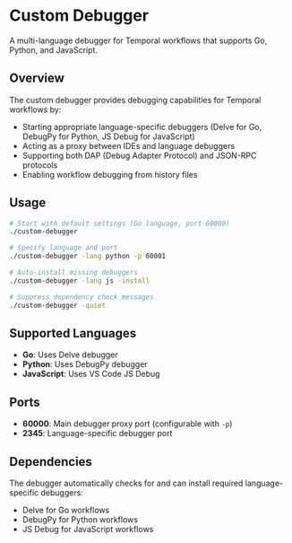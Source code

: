 # Custom Debugger

A multi-language debugger for Temporal workflows that supports Go, Python, and JavaScript.

## Overview

The custom debugger provides debugging capabilities for Temporal workflows by:
- Starting appropriate language-specific debuggers (Delve for Go, DebugPy for Python, JS Debug for JavaScript)
- Acting as a proxy between IDEs and language debuggers
- Supporting both DAP (Debug Adapter Protocol) and JSON-RPC protocols
- Enabling workflow debugging from history files

## Usage

```bash
# Start with default settings (Go language, port 60000)
./custom-debugger

# Specify language and port
./custom-debugger -lang python -p 60001

# Auto-install missing debuggers
./custom-debugger -lang js -install

# Suppress dependency check messages
./custom-debugger -quiet
```

## Supported Languages

- **Go**: Uses Delve debugger
- **Python**: Uses DebugPy debugger  
- **JavaScript**: Uses VS Code JS Debug

## Ports

- **60000**: Main debugger proxy port (configurable with `-p`)
- **2345**: Language-specific debugger port

## Dependencies

The debugger automatically checks for and can install required language-specific debuggers:
- Delve for Go workflows
- DebugPy for Python workflows  
- JS Debug for JavaScript workflows 
